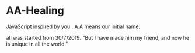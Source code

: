 # AA-Healing
JavaScript  inspired by you .
A.A means our initial name.


all was started from 30/7/2019.
"But I have made him my friend, and now he is unique in all the world."
